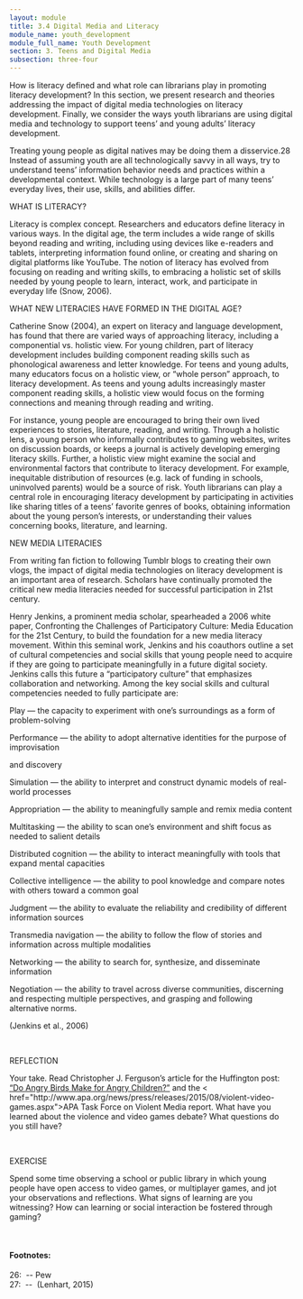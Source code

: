 ```yaml
---
layout: module
title: 3.4 Digital Media and Literacy
module_name: youth_development
module_full_name: Youth Development
section: 3. Teens and Digital Media
subsection: three-four
---
```



How is literacy defined and what role can librarians play in promoting literacy development? In this section, we present research and theories addressing the impact of digital media technologies on literacy development. Finally, we consider the ways youth librarians are using digital media and technology to support teens’ and young adults’ literacy development.   

Treating young people as digital natives may be doing them a disservice.28 Instead of assuming youth are all technologically savvy in all ways, try to understand teens’ information behavior needs and practices within a developmental context. While technology is a large part of many teens’ everyday lives, their use, skills, and abilities differ.  

WHAT IS LITERACY?  

Literacy is complex concept. Researchers and educators define literacy in various ways. In the digital age, the term includes a wide range of skills beyond reading and writing, including using devices like e-readers and tablets, interpreting information found online, or creating and sharing on digital platforms like YouTube. The notion of literacy has evolved from focusing on reading and writing skills, to embracing a holistic set of skills needed by young people to learn, interact, work, and participate in everyday life (Snow, 2006).  

WHAT NEW LITERACIES HAVE FORMED IN THE DIGITAL AGE?  

Catherine Snow (2004), an expert on literacy and language development, has found that there are varied ways of approaching literacy, including a componential vs. holistic view. For young children, part of literacy development includes building component reading skills such as phonological awareness and letter knowledge. For teens and young adults, many educators focus on a holistic view, or “whole person” approach, to literacy development. As teens and young adults increasingly master component reading skills, a holistic view would focus on the forming connections and meaning through reading and writing. 

For instance, young people are encouraged to bring their own lived experiences to stories, literature, reading, and writing. Through a holistic lens, a young person who informally contributes to gaming websites, writes on discussion boards, or keeps a journal is actively developing emerging literacy skills. Further, a holistic view might examine the social and environmental factors that contribute to literacy development. For example, inequitable distribution of resources (e.g. lack of funding in schools, uninvolved parents) would be a source of risk. Youth librarians can play a central role in encouraging literacy development by participating in activities like sharing titles of a teens’ favorite genres of books, obtaining information about the young person’s interests, or understanding their values concerning books, literature, and learning. 

NEW MEDIA LITERACIES 

From writing fan fiction to following Tumblr blogs to creating their own vlogs, the impact of digital media technologies on literacy development is an important area of research. Scholars have continually promoted the critical new media literacies needed for successful participation in 21st century.  

Henry Jenkins, a prominent media scholar, spearheaded a 2006 white paper, Confronting the Challenges of Participatory Culture: Media Education for the 21st Century, to build the foundation for a new media literacy movement. Within this seminal work, Jenkins and his coauthors outline a set of cultural competencies and social skills that young people need to acquire if they are going to participate meaningfully in a future digital society. Jenkins calls this future a “participatory culture” that emphasizes collaboration and networking. Among the key social skills and cultural competencies needed to fully participate are: 

Play — the capacity to experiment with one’s surroundings as a form of problem-solving 

Performance — the ability to adopt alternative identities for the purpose of improvisation 

and discovery 

Simulation — the ability to interpret and construct dynamic models of real-world processes 

Appropriation — the ability to meaningfully sample and remix media content 

Multitasking — the ability to scan one’s environment and shift focus as needed to salient details 

Distributed cognition — the ability to interact meaningfully with tools that expand mental capacities 

Collective intelligence — the ability to pool knowledge and compare notes with others toward a common goal 

Judgment — the ability to evaluate the reliability and credibility of different information sources 

Transmedia navigation — the ability to follow the flow of stories and information across multiple modalities 

Networking — the ability to search for, synthesize, and disseminate information 

Negotiation — the ability to travel across diverse communities, discerning and respecting multiple perspectives, and grasping and following alternative norms. 

(Jenkins et al., 2006) 



<br>
<div class="reflection"> 

  <p><span class="box-title">REFLECTION</span></p> 
  <p>Your take. Read Christopher J. Ferguson’s article for the Huffington post: <a href="http://www.huffingtonpost.com/christopher-j-ferguson/do-angry-birds-make-for-angry-children_b_8276610.html">“Do Angry Birds Make for Angry Children?”</a> and the < href="http://www.apa.org/news/press/releases/2015/08/violent-video-games.aspx">APA Task Force on Violent Media report</a>. What have you learned about the violence and video games debate? What questions do you still have?</p>
</div>
<br>

<div class="reflection"> 

  <p><span class="box-title">EXERCISE</span></p> 
  <p>Spend some time observing a school or public library in which young people have open access to video games, or multiplayer games, and jot your observations and reflections. What signs of learning are you witnessing? How can learning or social interaction be fostered through gaming?</p>
</div>
<br>



#### Footnotes:

<a name="fn26">26</a>:  -- Pew
<br>
<a name="fn27">27</a>:  --  (Lenhart, 2015)
